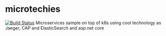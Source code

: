 # microtechies
[![Build Status](https://dev.azure.com/jesulink2514/MicroTechies/_apis/build/status/jesulink2514.microtechies?branchName=master)](https://dev.azure.com/jesulink2514/MicroTechies/_build/latest?definitionId=5&branchName=master)
Microservices sample on top of k8s using cool technology as Jaeger, CAP and ElasticSearch and asp.net core
